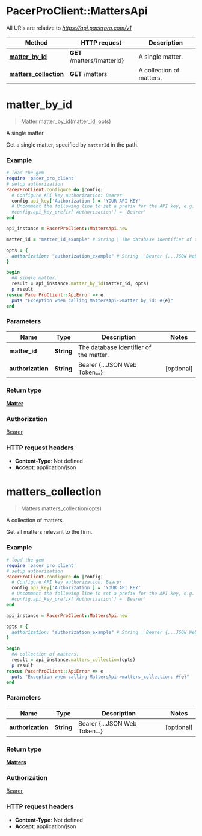 # PacerProClient::MattersApi

All URIs are relative to *https://api.pacerpro.com/v1*

Method | HTTP request | Description
------------- | ------------- | -------------
[**matter_by_id**](MattersApi.md#matter_by_id) | **GET** /matters/{matterId} | A single matter.
[**matters_collection**](MattersApi.md#matters_collection) | **GET** /matters | A collection of matters.


# **matter_by_id**
> Matter matter_by_id(matter_id, opts)

A single matter.

Get a single matter, specified by `matterId` in the path.

### Example
```ruby
# load the gem
require 'pacer_pro_client'
# setup authorization
PacerProClient.configure do |config|
  # Configure API key authorization: Bearer
  config.api_key['Authorization'] = 'YOUR API KEY'
  # Uncomment the following line to set a prefix for the API key, e.g. 'Bearer' (defaults to nil)
  #config.api_key_prefix['Authorization'] = 'Bearer'
end

api_instance = PacerProClient::MattersApi.new

matter_id = "matter_id_example" # String | The database identifier of the matter.

opts = { 
  authorization: "authorization_example" # String | Bearer {...JSON Web Token...}
}

begin
  #A single matter.
  result = api_instance.matter_by_id(matter_id, opts)
  p result
rescue PacerProClient::ApiError => e
  puts "Exception when calling MattersApi->matter_by_id: #{e}"
end
```

### Parameters

Name | Type | Description  | Notes
------------- | ------------- | ------------- | -------------
 **matter_id** | **String**| The database identifier of the matter. | 
 **authorization** | **String**| Bearer {...JSON Web Token...} | [optional] 

### Return type

[**Matter**](Matter.md)

### Authorization

[Bearer](../README.md#Bearer)

### HTTP request headers

 - **Content-Type**: Not defined
 - **Accept**: application/json



# **matters_collection**
> Matters matters_collection(opts)

A collection of matters.

Get all matters relevant to the firm.

### Example
```ruby
# load the gem
require 'pacer_pro_client'
# setup authorization
PacerProClient.configure do |config|
  # Configure API key authorization: Bearer
  config.api_key['Authorization'] = 'YOUR API KEY'
  # Uncomment the following line to set a prefix for the API key, e.g. 'Bearer' (defaults to nil)
  #config.api_key_prefix['Authorization'] = 'Bearer'
end

api_instance = PacerProClient::MattersApi.new

opts = { 
  authorization: "authorization_example" # String | Bearer {...JSON Web Token...}
}

begin
  #A collection of matters.
  result = api_instance.matters_collection(opts)
  p result
rescue PacerProClient::ApiError => e
  puts "Exception when calling MattersApi->matters_collection: #{e}"
end
```

### Parameters

Name | Type | Description  | Notes
------------- | ------------- | ------------- | -------------
 **authorization** | **String**| Bearer {...JSON Web Token...} | [optional] 

### Return type

[**Matters**](Matters.md)

### Authorization

[Bearer](../README.md#Bearer)

### HTTP request headers

 - **Content-Type**: Not defined
 - **Accept**: application/json



